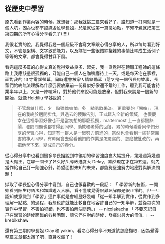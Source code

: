 ## 從歷史中學習

原先看到作業內容的時候，就想著：那我就挑三篇來看好了，誰知道一打開就是一個大坑，因為也都不認識各位學長姐，於是就從第一篇開始點，不知不覺就把第三第四期的所有心得分享看完了(!!!!)

我很老實的說，我覺得我是一個超級不會寫文章跟心得分享的人，所以每每看到好文，不管是架構、文字敘述能力，以及能把一些很錯綜複雜的事情比喻成生活例子等等的文章，都會覺得甘拜下風。

看完這麼多篇的心得文真的覺得受益良多，起先，我一直覺得在轉職工程師的這條路上我應該是很孤獨的，可能自己一個人在咖啡廳待上一天，或是每天宅在家裡，面對我的 13 寸電腦螢幕，同時還會被家人情緒勒索（這又是一個很長的故事，長輩們始終無法理解為什麼我要放棄前一份看似好像還不錯的工作，聽到我可能會待業半年以上，又是一陣喧嘩），對於他們來說可能是放棄，但對我來說是一個新的開始，就像 Heidiliu 學姊說的：
> 不管想做什麼，少一點猶豫害怕，多一點勇敢果決。
> 更重要的「開始」，現在的我終於邁開步伐，與過去的懊悔告別，正式踏入全新的領域。
也很慶幸在這裡學習好像也不是當初想的那麼孤獨，mattermost 上一直都蠻熱鬧，發問問題也都會得到同學、助教和老師的回答，累的時候看看同學們分享的學習心得，知道有一群人是一起努力前進的，當然也會看到一些非常厲害的神人同學，有時候會去偷看他們的作業是怎麼寫的、怎麼被批改的，再把他學下來，變成自己的養分。

從心得分享中也看到蠻多學長姐說到中後期的學習強度會大幅提升，第幾週第幾週是大魔王，在哪一關卡了好久好久導致進度大 Delay，雖然現在才在第五週，就先當作給自己打一劑強心針，希望面對未知的未來，都能夠堅強努力地應對與解決問題！

擷取了學長姐心得分享中寫到，自己也很喜歡的一段話：
「 學習新的技術，一開始看到陌生的語法和知識進入大腦，看不懂或覺得很難理解都是很正常的。但一旦認知或意識到「學習」這件事就是會經歷好幾輪「從一知半解到實作，從實作到多理解一點點」的過程，我想也許就能比較自在地容許自己的一知半解，並從每次的實作中學習，不害怕犯錯，也不害怕解決問題。」 --  nicolakacha
「 不要忘記自己在學習的時候面臨的各種困難，讓它們在對的時候，發揮出最大的價值。」 -- krebikshaw

還有第三期的學長姐 Clay 和 yakim，看完心得分享不知道該怎麼擷取，因為覺得整篇文章都太讚了吧，直接收藏了！
